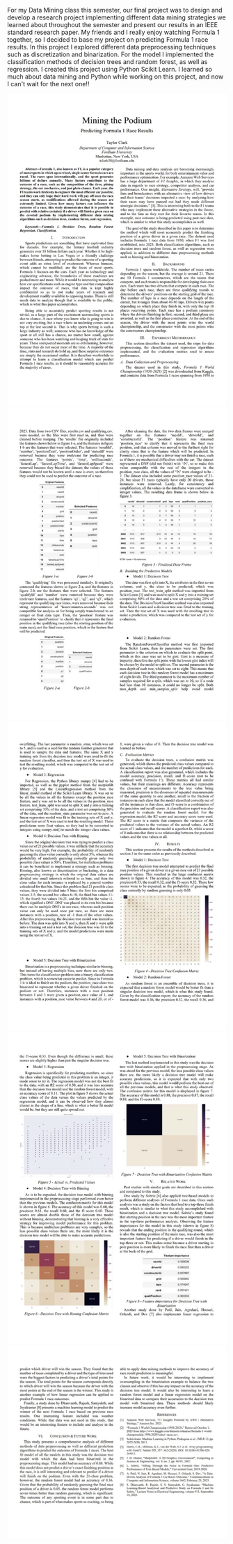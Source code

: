 <html>
<body>
  <p>For my Data Mining class this semester, our final project was to design and develop a research project implementing
  different data mining strategies we learned about throughout the semester and present our results in an IEEE standard
  research paper. My friends and I really enjoy watching Formula 1 together, so I decided to base my project on predicting
  Formula 1 race results. In this project I explored different data preprocessing techniques such as discretization and 
  binarization. For the model I implemented the classification methods of decision trees and random forest, as well 
  as regression. I created this project using Python Scikit Learn. I learned so much about data mining and Python while working 
  on this project, and now I can&apos;t wait for the next one!!</p>
  <img src="https://raw.githubusercontent.com/taylor-clark6/MyWebsite/master/assets/images/banners/dmpage1.jpg">
  <img src="https://raw.githubusercontent.com/taylor-clark6/MyWebsite/master/assets/images/banners/dmpage2.jpg">
  <img src="https://raw.githubusercontent.com/taylor-clark6/MyWebsite/master/assets/images/banners/dmpage3.jpg">
  <img src="https://raw.githubusercontent.com/taylor-clark6/MyWebsite/master/assets/images/banners/dmpage4.jpg">
  <img src="https://raw.githubusercontent.com/taylor-clark6/MyWebsite/master/assets/images/banners/dmpage52.jpg">
</body>
</html>
